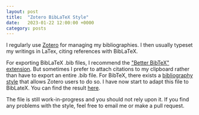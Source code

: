 ```yaml
---
layout: post
title:  "Zotero BibLaTeX Style"
date:   2023-01-22 12:00:00 +0000
category: posts
---
```


I regularly use [Zotero](https://www.zotero.org/) for managing my bibliographies. I then usually typeset my writings in LaTex, citing references with BibLaTeX.

For exporting BibLaTeX .bib files, I recommend the ["Better BibTeX" extension](https://github.com/retorquere/zotero-better-bibtex). But sometimes I prefer to attach citations to my clipboard rather than have to export an entire .bib file. For BibTeX, there exists a [bibliography style](https://www.zotero.org/styles?q=bibtex) that allows Zotero users to do so. I have now start to adapt this file to BibLateX. You can find the result [here](https://github.com/dstrohmaier/biblatex_csl).

The file is still work-in-progress and you should not rely upon it. If you find any problems with the style, feel free to email me or make a pull request.
